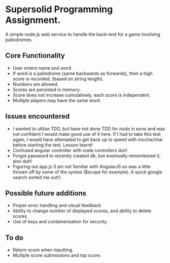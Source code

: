 # Supersolid Programming Assignment.

A simple node.js web service to handle the back-end for a game involving palindromes.


## Core Functionality

- User enters name and word
- If word is a palindrome (same backwards as forwards), then a high score
is recorded. (based on string length).
- Numbers are allowed
- Scores are persisted in memory.
- Score does not increase cumulatively, each score is independent.
- Multiple players may have the same word.


## Issues encountered

- I wanted to utilise TDD, but have not done TDD for node in eons and was not
confident I would make good use of it here. If I had to take this test again, I
would have attempted to get back up to speed with mocha/chai before starting the
test. Lesson learnt!
- Confused angular controller with node controllers duh!
- Forgot password to recently created db, but eventually remembered it, also duh!
- Figuring out app.js (I am not familiar with AngularJS so was a little thrown off by
some of the syntax ($scope for example). A quick google search sorted me out!).


## Possible future additions

- Proper error handling and visual feedback
- Ability to change number of displayed scores, and ability to delete scores.
- Use of keys and containerisation for security.


## To do
- Return score when inputting.
- Multiple score submissions and top score.
